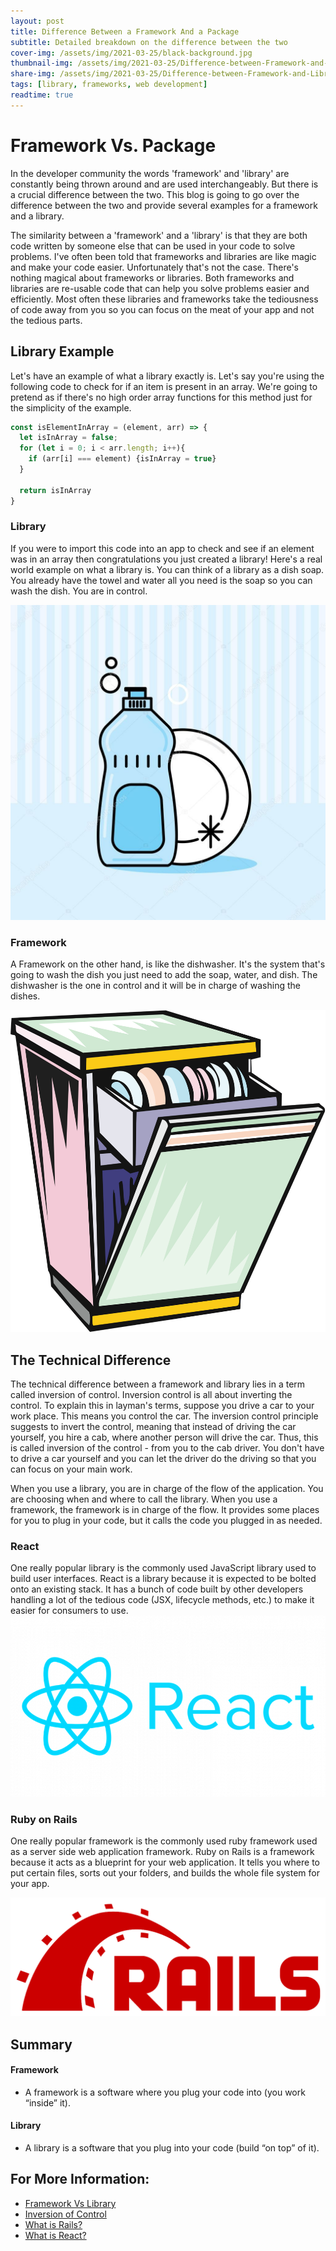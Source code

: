 ```yaml
---
layout: post
title: Difference Between a Framework And a Package
subtitle: Detailed breakdown on the difference between the two
cover-img: /assets/img/2021-03-25/black-background.jpg
thumbnail-img: /assets/img/2021-03-25/Difference-between-Framework-and-Library-1.png
share-img: /assets/img/2021-03-25/Difference-between-Framework-and-Library-1.png
tags: [library, frameworks, web development]
readtime: true
---
```


# Framework Vs. Package

In the developer community the words 'framework' and 'library' are constantly being thrown around and are used interchangeably. But  there is a crucial difference between the two. This blog is going to go over the difference between the two and provide several examples for a framework and a library.

The similarity between a 'framework' and a 'library' is that they are both code written by someone else that can be used in your code to solve problems. I've often been told that frameworks and libraries are like magic and make your code easier. Unfortunately that's not the case. There's nothing magical about frameworks or libraries. Both frameworks and libraries are re-usable code that can help you solve problems easier and efficiently. Most often these libraries and frameworks take the tediousness of code away from you so you can focus on the meat of your app and not the tedious parts.

## Library Example

Let's have an example of what a library exactly is. Let's say you're using the following code to check for if an item is present in an array. We're going to pretend as if there's no high order array functions for this method just for the simplicity of the example.

```javascript
const isElementInArray = (element, arr) => {
  let isInArray = false;
  for (let i = 0; i < arr.length; i++){
    if (arr[i] === element) {isInArray = true}
  }

  return isInArray
}
```

### Library
If you were to import this code into an app to check and see if an element was in an array then congratulations you just created a library! Here's a real world example on what a library is. You can think of a library as a dish soap. You already have the towel and water all you need is the soap so you can wash the dish. You are in control.

![dish-soap](/assets/img/2021-03-25/dish-soap.jpg)

### Framework
A Framework on the other hand, is like the dishwasher. It's the system that's going to wash the dish you just need to add the soap, water, and dish. The dishwasher is the one in control and it will be in charge of washing the dishes.

![dish-washer](/assets/img/2021-03-25/dish-washer.png)

## The Technical Difference

The technical difference between a framework and library lies in a term called inversion of control. Inversion control is all about inverting the control. To explain this in layman's terms, suppose you drive a car to your work place. This means you control the car. The inversion control principle suggests to invert the control, meaning that instead of driving the car yourself, you hire a cab, where another person will drive the car. Thus, this is called inversion of the control - from you to the cab driver. You don't have to drive a car yourself and you can let the driver do the driving so that you can focus on your main work.

When you use a library, you are in charge of the flow of the application. You are choosing when and where to call the library. When you use a framework, the framework is in charge of the flow. It provides some places for you to plug in your code, but it calls the code you plugged in as needed.

### React
One really popular library is the commonly used JavaScript library used to build user interfaces. React is a library because it is expected to be bolted onto an existing stack. It has a bunch of code built by other developers handling a lot of the tedious code (JSX, lifecycle methods, etc.) to make it easier for consumers to use.
![react-logo](/assets/img/2021-03-25/react-js-blog-header.png)

### Ruby on Rails
One really popular framework is the commonly used ruby framework used as a server side web application framework. Ruby on Rails is a framework because it acts as a blueprint for your web application. It tells you where to put certain files, sorts out your folders, and builds the whole file system for your app.

![ruby-on-rails-logo](/assets/img/2021-03-25/rails-logo.png)


## Summary

#### Framework
  - A framework is a software where you plug your code into (you work “inside” it).

#### Library
  - A library is a software that you plug into your code (build “on top” of it).


## For More Information:
* [Framework Vs Library](https://www.freecodecamp.org/news/the-difference-between-a-framework-and-a-library-bd133054023f/)
* [Inversion of Control](https://www.tutorialsteacher.com/ioc/inversion-of-control)
* [What is Rails?](https://rubyonrails.org)
* [What is React?](https://reactjs.org)
